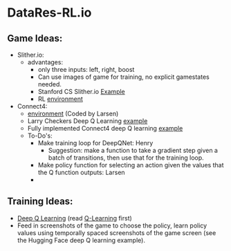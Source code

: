 # DataRes-RL.io

## Game Ideas:
* Slither.io:
  * advantages:
    * only three inputs: left, right, boost
    * Can use images of game for training, no explicit gamestates needed.
    * Stanford CS Slither.io [Example](https://cs229.stanford.edu/proj2019aut/data/assignment_308832_raw/26588099.pdf)
    * RL [environment](https://gymnasium.farama.org/index.html)
* Connect4:
    * [environment](https://drive.google.com/drive/folders/16GSzgFau7pEjVV54gfqv04atl7KXIXas?usp=drive_link) (Coded by Larsen)
    * Larry Checkers Deep Q Learning [example](https://github.com/leighannelem/checkersRL_math156_24/blob/main/nb.ipynb)
    * Fully implemented Connect4 deep Q learning [example](https://github.com/neoyung/connect-4/blob/master/connect_X.ipynb)
    * To-Do's:
         * Make training loop for DeepQNet: Henry
              * Suggestion: make a function to take a gradient step given a batch of transitions, then use that for the training loop.
         * Make policy function for selecting an action given the values that the Q function outputs: Larsen
         * 

## Training Ideas:
* [Deep Q Learning](https://huggingface.co/learn/deep-rl-course/en/unit3/deep-q-algorithm) (read [Q-Learning](https://huggingface.co/learn/deep-rl-course/en/unit2/q-learning) first)
* Feed in screenshots of the game to choose the policy, learn policy values using temporally spaced screenshots of the game screen (see the Hugging Face deep Q learning example).




